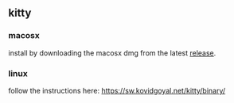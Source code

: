 ## kitty

### macosx

install by downloading the macosx dmg from the latest [release](https://github.com/kovidgoyal/kitty/releases).

### linux

follow the instructions here: https://sw.kovidgoyal.net/kitty/binary/